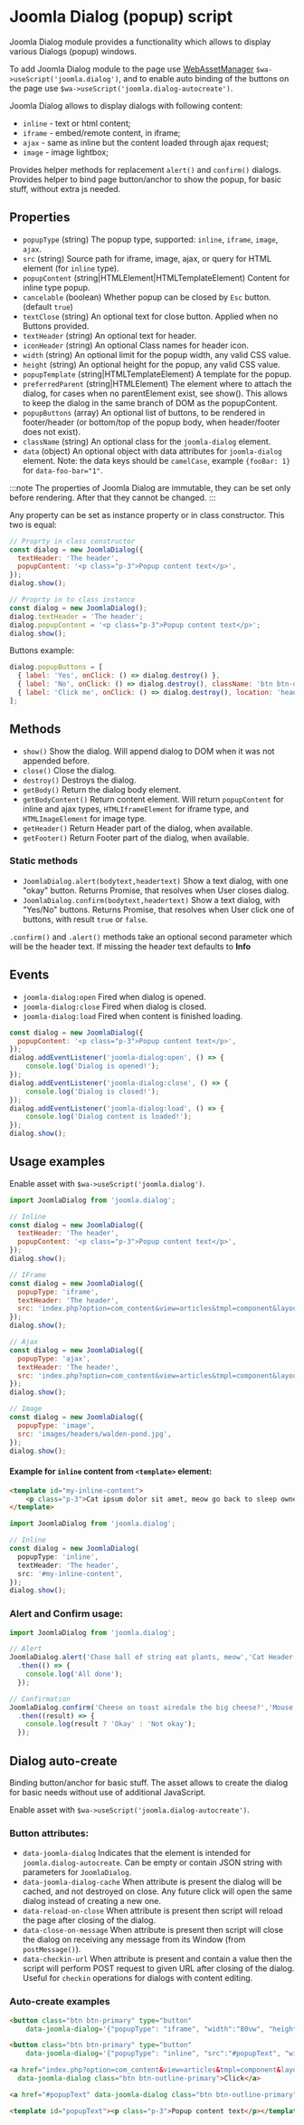 Joomla Dialog (popup) script
============================

Joomla Dialog module provides a functionality which allows to display various Dialogs (popup) windows. 

To add Joomla Dialog module to the page use [WebAssetManager](../../web-asset-manager.md) `$wa->useScript('joomla.dialog')`, 
and to enable auto binding of the buttons on the page use `$wa->useScript('joomla.dialog-autocreate')`.

Joomla Dialog allows to display dialogs with following content:

- `inline` - text or html content;
- `iframe` - embed/remote content, in iframe;
- `ajax` - same as inline but the content loaded through ajax request; 
- `image` - image lightbox;

Provides helper methods for replacement `alert()` and `confirm()` dialogs.
Provides helper to bind page button/anchor to show the popup, for basic stuff, without extra js needed.

## Properties

- `popupType` (string) The popup type, supported: `inline`, `iframe`, `image`, `ajax`.
- `src` (string) Source path for iframe, image, ajax, or query for HTML element (for `inline` type).
- `popupContent` (string|HTMLElement|HTMLTemplateElement) Content for inline type popup.
- `cancelable` (boolean) Whether popup can be closed by `Esc` button. (default `true`)
- `textClose` (string) An optional text for close button. Applied when no Buttons provided.
- `textHeader` (string) An optional text for header.
- `iconHeader` (string) An optional Class names for header icon.
- `width` (string) An optional limit for the popup width, any valid CSS value.
- `height` (string) An optional height for the popup, any valid CSS value.
- `popupTemplate` (string|HTMLTemplateElement) A template for the popup.
- `preferredParent` (string|HTMLElement) The element where to attach the dialog, for cases when no parentElement exist, see show(). This allows to keep the dialog in the same branch of DOM as the popupContent.
- `popupButtons` (array)  An optional list of buttons, to be rendered in footer/header (or bottom/top of the popup body, when header/footer does not exist).
- `className` (string) An optional class for the `joomla-dialog` element.
- `data` (object) An optional object with data attributes for `joomla-dialog` element. Note: the data keys should be `camelCase`, example `{fooBar: 1}` for `data-foo-bar="1"`.

:::note
The properties of Joomla Dialog are immutable, they can be set only before rendering. After that they cannot be changed.
:::

Any property can be set as instance property or in class constructor. This two is equal:

```javascript
// Proprty in class constructor
const dialog = new JoomlaDialog({
  textHeader: 'The header',
  popupContent: '<p class="p-3">Popup content text</p>',
});
dialog.show();

// Proprty in to class instance
const dialog = new JoomlaDialog();
dialog.textHeader = 'The header';
dialog.popupContent = '<p class="p-3">Popup content text</p>';
dialog.show();
```

Buttons example:
```javascript
dialog.popupButtons = [
  { label: 'Yes', onClick: () => dialog.destroy() },
  { label: 'No', onClick: () => dialog.destroy(), className: 'btn btn-outline-danger ms-2' },
  { label: 'Click me', onClick: () => dialog.destroy(), location: 'header' },
];
```

## Methods

- `show()` Show the dialog. Will append dialog to DOM when it was not appended before.
- `close()` Close the dialog.
- `destroy()` Destroys the dialog.
- `getBody()` Return the dialog body element.
- `getBodyContent()` Return content element. Will return `popupContent` for inline and ajax types, `HTMLIframeElement` for iframe type, and `HTMLImageElement` for image type.
- `getHeader()` Return Header part of the dialog, when available.
- `getFooter()` Return Footer part of the dialog, when available.

### Static methods

- `JoomlaDialog.alert(bodytext,headertext)` Show a text dialog, with one "okay" button. Returns Promise, that resolves when User closes dialog.
- `JoomlaDialog.confirm(bodytext,headertext)` Show a text dialog, with "Yes/No" buttons. Returns Promise, that resolves when User click one of buttons, with result `true` or `false`.

`.confirm()` and `.alert()` methods take an optional second parameter which will be the header text. If missing the header text defaults to **Info** 

## Events

- `joomla-dialog:open` Fired when dialog is opened.
- `joomla-dialog:close` Fired when dialog is closed.
- `joomla-dialog:load` Fired when content is finished loading.

```javascript
const dialog = new JoomlaDialog({
  popupContent: '<p class="p-3">Popup content text</p>',
});
dialog.addEventListener('joomla-dialog:open', () => {
    console.log('Dialog is opened!');
});
dialog.addEventListener('joomla-dialog:close', () => {
    console.log('Dialog is closed!');
});
dialog.addEventListener('joomla-dialog:load', () => {
    console.log('Dialog content is loaded!');
});
dialog.show();
```

## Usage examples

Enable asset with `$wa->useScript('joomla.dialog')`.

```javascript
import JoomlaDialog from 'joomla.dialog';

// Inline 
const dialog = new JoomlaDialog({
  textHeader: 'The header',
  popupContent: '<p class="p-3">Popup content text</p>',
});
dialog.show();

// IFrame
const dialog = new JoomlaDialog({
  popupType: 'iframe',
  textHeader: 'The header',
  src: 'index.php?option=com_content&view=articles&tmpl=component&layout=modal',
});
dialog.show();

// Ajax
const dialog = new JoomlaDialog({
  popupType: 'ajax',
  textHeader: 'The header',
  src: 'index.php?option=com_content&view=articles&tmpl=component&layout=modal',
});
dialog.show();

// Image
const dialog = new JoomlaDialog({
  popupType: 'image',
  src: 'images/headers/walden-pond.jpg',
});
dialog.show();

```

#### Example for `inline` content from `<template>` element:

```html
<template id="my-inline-content">
    <p class="p-3">Cat ipsum dolor sit amet, meow go back to sleep owner brings food and water tries to pet on head</p>
</template>
```
```javascript
import JoomlaDialog from 'joomla.dialog';

// Inline 
const dialog = new JoomlaDialog(
  popupType: 'inline',
  textHeader: 'The header',
  src: '#my-inline-content',
});
dialog.show();
```


### Alert and Confirm usage:
```javascript
import JoomlaDialog from 'joomla.dialog';

// Alert
JoomlaDialog.alert('Chase ball of string eat plants, meow','Cat Header')
  .then(() => { 
    console.log('All done'); 
  });

// Confirmation
JoomlaDialog.confirm('Cheese on toast airedale the big cheese?','Mouse Header')
  .then((result) => { 
    console.log(result ? 'Okay' : 'Not okay'); 
  });
```

## Dialog auto-create

Binding button/anchor for basic stuff.
The asset allows to create the dialog for basic needs without use of additional JavaScript.

Enable asset with `$wa->useScript('joomla.dialog-autocreate')`.

### Button attributes:

- `data-joomla-dialog` Indicates that the element is intended for `joomla.dialog-autocreate`. Can be empty or contain JSON string with parameters for `JoomlaDialog`.
- `data-joomla-dialog-cache` When attribute is present the dialog will be cached, and not destroyed on close. Any future click will open the same dialog instead of creating a new one.
- `data-reload-on-close` When attribute is present then script will reload the page after closing of the dialog. 
- `data-close-on-message` When attribute is present then script will close the dialog on receiving any message from its Window (from `postMessage()`).
- `data-checkin-url` When attribute is present and contain a value then the script will perform POST request to given URL after closing of the dialog. Useful for `checkin` operations for dialogs with content editing. 

### Auto-create examples

```html
<button class="btn btn-primary" type="button"
    data-joomla-dialog='{"popupType": "iframe", "width":"80vw", "height": "80vh", "src":"index.php?option=com_content&view=articles&tmpl=component&layout=modal"}'>Click</button>

<button class="btn btn-primary" type="button"
    data-joomla-dialog='{"popupType": "inline", "src":"#popupText", "width": "fit-content", "height": "fit-content"}'>Click</button>

<a href="index.php?option=com_content&view=articles&tmpl=component&layout=modal"
  data-joomla-dialog class="btn btn-outline-primary">Click</a>

<a href="#popupText" data-joomla-dialog class="btn btn-outline-primary">Click</a>

<template id="popupText"><p class="p-3">Popup content text</p></template>
```
